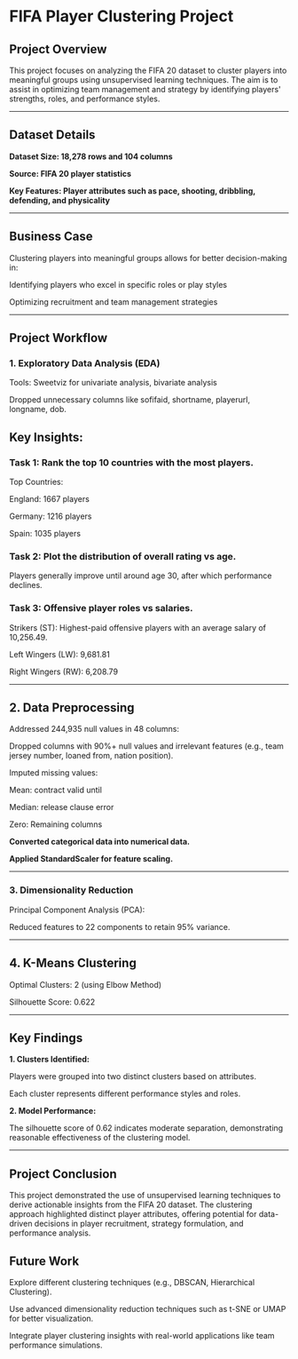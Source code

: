 # FIFA Player Clustering Project

## Project Overview

This project focuses on analyzing the FIFA 20 dataset to cluster players into meaningful groups using unsupervised learning techniques. The aim is to assist in optimizing team management and strategy by identifying players' strengths, roles, and performance styles.


---

## Dataset Details

**Dataset Size: 18,278 rows and 104 columns**

**Source: FIFA 20 player statistics**

**Key Features: Player attributes such as pace, shooting, dribbling, defending, and physicality**



---

## Business Case

Clustering players into meaningful groups allows for better decision-making in:

Identifying players who excel in specific roles or play styles

Optimizing recruitment and team management strategies



---

## Project Workflow

### 1. Exploratory Data Analysis (EDA)

Tools: Sweetviz for univariate analysis, bivariate analysis

Dropped unnecessary columns like sofifaid, shortname, playerurl, longname, dob.


## Key Insights:

### Task 1: Rank the top 10 countries with the most players.

Top Countries:

England: 1667 players

Germany: 1216 players

Spain: 1035 players



### Task 2: Plot the distribution of overall rating vs age.

Players generally improve until around age 30, after which performance declines.


### Task 3: Offensive player roles vs salaries.

Strikers (ST): Highest-paid offensive players with an average salary of 10,256.49.

Left Wingers (LW): 9,681.81

Right Wingers (RW): 6,208.79



---

## 2. Data Preprocessing

Addressed 244,935 null values in 48 columns:

Dropped columns with 90%+ null values and irrelevant features (e.g., team jersey number, loaned from, nation position).

Imputed missing values:

Mean: contract valid until

Median: release clause error

Zero: Remaining columns


**Converted categorical data into numerical data.**

**Applied StandardScaler for feature scaling.**



---

### 3. Dimensionality Reduction

Principal Component Analysis (PCA):

Reduced features to 22 components to retain 95% variance.




---

## 4. K-Means Clustering

Optimal Clusters: 2 (using Elbow Method)

Silhouette Score: 0.622



---

## Key Findings

**1. Clusters Identified:**

Players were grouped into two distinct clusters based on attributes.

Each cluster represents different performance styles and roles.



**2. Model Performance:**

The silhouette score of 0.62 indicates moderate separation, demonstrating reasonable effectiveness of the clustering model.





---

## Project Conclusion

This project demonstrated the use of unsupervised learning techniques to derive actionable insights from the FIFA 20 dataset. The clustering approach highlighted distinct player attributes, offering potential for data-driven decisions in player recruitment, strategy formulation, and performance analysis.



## Future Work

Explore different clustering techniques (e.g., DBSCAN, Hierarchical Clustering).

Use advanced dimensionality reduction techniques such as t-SNE or UMAP for better visualization.

Integrate player clustering insights with real-world applications like team performance simulations.
